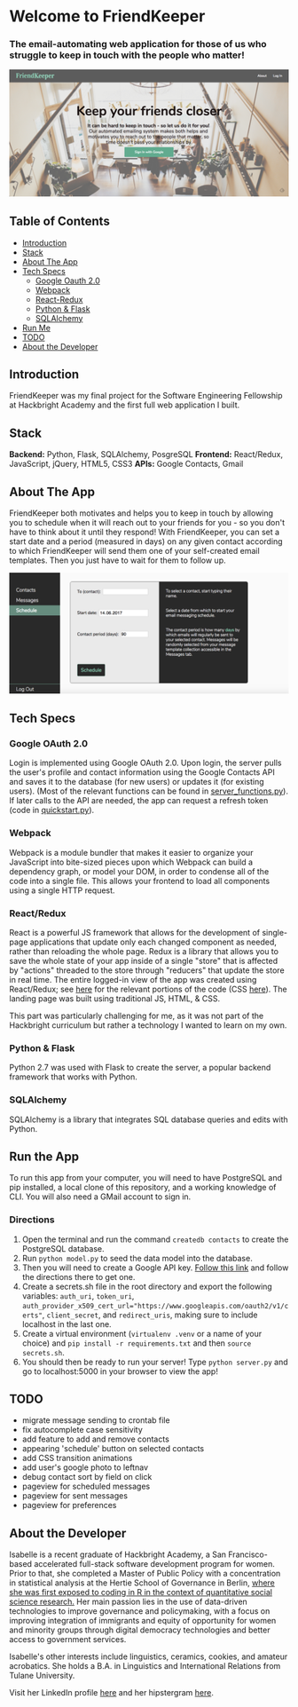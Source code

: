 # Welcome to FriendKeeper
### The email-automating web application for those of us who struggle to keep in touch with the people who matter!

![alt text](https://github.com/sloloris/hb-final-project/blob/scheduleview/static/img/landing_page_readme.png "FriendKeeper landing page.")

## Table of Contents
* [Introduction](#introduction)
* [Stack](#stack)
* [About The App](#about-app)
* [Tech Specs](#tech-specs)
    * [Google Oauth 2.0](#oauth)
    * [Webpack](#webpack)
    * [React-Redux](#react-redux)
    * [Python & Flask](#python-flask)
    * [SQLAlchemy](#sqlalchemy)
* [Run Me](#run-me)
* [TODO](#todo)
* [About the Developer](#about-me)

## <a name="introduction"></a>Introduction
FriendKeeper was my final project for the Software Engineering Fellowship at Hackbright Academy and the first full web application I built. 

## <a name="stack"></a>Stack
__Backend:__ Python, Flask, SQLAlchemy, PosgreSQL
__Frontend:__ React/Redux, JavaScript, jQuery, HTML5, CSS3
__APIs:__ Google Contacts, Gmail

## <a name="about-app"></a>About The App
FriendKeeper both motivates and helps you to keep in touch by allowing you to schedule when it will reach out to your friends for you - so you don't have to think about it until they respond! With FriendKeeper, you can set a start date and a period (measured in days) on any given contact according to which FriendKeeper will send them one of your self-created email templates. Then you just have to wait for them to follow up.

![alt text](https://github.com/sloloris/hb-final-project/blob/scheduleview/static/img/scheduleview.png "ScheduleView. This portion of the app is a single-page app built complete using React/Redux.")

## <a name="tech-specs"></a>Tech Specs

### <a name="oauth"></a>Google OAuth 2.0
Login is implemented using Google OAuth 2.0. Upon login, the server pulls the user's profile and contact information using the Google Contacts API and saves it to the database (for new users) or updates it (for existing users). (Most of the relevant functions can be found in [server_functions.py](./blob/scheduleview/server_functions.py)). If later calls to the API are needed, the app can request a refresh token (code in [quickstart.py](./blob/scheduleview/quickstart.py)).

### <a name="webpack"></a>Webpack 
Webpack is a module bundler that makes it easier to organize your JavaScript into bite-sized pieces upon which Webpack can build a dependency graph, or model your DOM, in order to condense all of the code into a single file. This allows your frontend to load all components using a single HTTP request.

### <a name="react-redux"></a>React/Redux
React is a powerful JS framework that allows for the development of single-page applications that update only each changed component as needed, rather than reloading the whole page. Redux is a library that allows you to save the whole state of your app inside of a single "store" that is affected by "actions" threaded to the store through "reducers" that update the store in real time. The entire logged-in view of the app was created using React/Redux; see [here](https://github.com/sloloris/hb-final-project/tree/master/static/js) for the relevant portions of the code (CSS [here](https://github.com/sloloris/hb-final-project/tree/master/static/styles)). The landing page was built using traditional JS, HTML, & CSS.
 
This part was particularly challenging for me, as it was not part of the Hackbright curriculum but rather a technology I wanted to learn on my own.

### <a name="python-flask"></a>Python & Flask 
Python 2.7 was used with Flask to create the server, a popular backend framework that works with Python.

### <a name="sqlalchemy"></a>SQLAlchemy
SQLAlchemy is a library that integrates SQL database queries and edits with Python.

## <a name="run-me"></a>Run the App
To run this app from your computer, you will need to have PostgreSQL and pip installed, a local clone of this repository, and a working knowledge of CLI. You will also need a GMail account to sign in.
### Directions
1. Open the terminal and run the command `createdb contacts` to create the PostgreSQL database. 
2. Run `python model.py` to seed the data model into the database.
3. Then you will need to create a Google API key. [Follow this link](https://developers.google.com/places/web-service/get-api-key) and follow the directions there to get one.
4. Create a secrets.sh file in the root directory and export the following variables: `auth_uri`, `token_uri`, `auth_provider_x509_cert_url="https://www.googleapis.com/oauth2/v1/certs"`, `client_secret`, and `redirect_uris`, making sure to include localhost in the last one.
5. Create a virtual environment (`virtualenv .venv` or a name of your choice) and `pip install -r requirements.txt` and then `source secrets.sh`.
6. You should then be ready to run your server! Type `python server.py` and go to localhost:5000 in your browser to view the app!

## <a name="todo"></a>TODO
* migrate message sending to crontab file
* fix autocomplete case sensitivity
* add feature to add and remove contacts
* appearing 'schedule' button on selected contacts
* add CSS transition animations
* add user's google photo to leftnav
* debug contact sort by field on click
* pageview for scheduled messages
* pageview for sent messages
* pageview for preferences


## <a name="about-me"></a>About the Developer
Isabelle is a recent graduate of Hackbright Academy, a San Francisco-based accelerated full-stack software development program for women. Prior to that, she completed a Master of Public Policy with a concentration in statistical analysis at the Hertie School of Governance in Berlin, [where she was first exposed to coding in R in the context of quantitative social science research.](https://github.com/sloloris/IsabelleandDiegosFinalResearchProject/tree/master/FinalPaper) Her main passion lies in the use of data-driven technologies to improve governance and policymaking, with a focus on improving integration of immigrants and equity of opportunity for women and minority groups through digital democracy technologies and better access to government services.

Isabelle's other interests include linguistics, ceramics, cookies, and amateur acrobatics. She holds a B.A. in Linguistics and International Relations from Tulane University.

Visit her LinkedIn profile [here](https://www.linkedin.com/in/isabelle-miller/) and her hipstergram [here](https://www.instagram.com/belleandcompass/).

